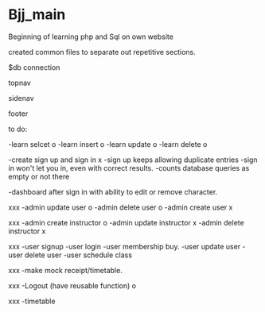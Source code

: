 # Bjj_main

Beginning of learning php and Sql on own website

created common files to separate out repetitive sections.

$db connection

topnav

sidenav

footer 

to do:

-learn selcet o
-learn insert o
-learn update o
-learn delete o

-create sign up and sign in x
 -sign up keeps allowing duplicate entries
 -sign in won't let you in, even with correct results.
 -counts database queries as empty or not there

-dashboard after sign in with ability to edit or remove character. 

xxx
-admin update user o
-admin delete user o
-admin create user x

xxx
-admin create instructor o
-admin update instructor x
-admin delete instructor x

xxx
-user signup
-user login
-user membership buy.
-user update user 
-user delete user
-user schedule class

xxx
-make mock receipt/timetable.

xxx
-Logout (have reusable function) o

xxx
-timetable 
